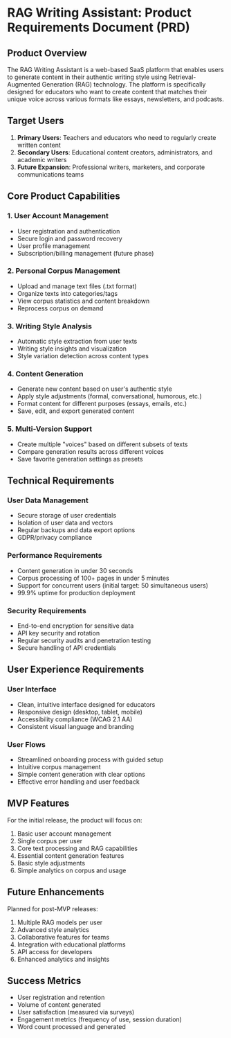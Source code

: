# RAG Writing Assistant: Product Requirements Document (PRD)

## Product Overview

The RAG Writing Assistant is a web-based SaaS platform that enables users to generate content in their authentic writing style using Retrieval-Augmented Generation (RAG) technology. The platform is specifically designed for educators who want to create content that matches their unique voice across various formats like essays, newsletters, and podcasts.

## Target Users

1. **Primary Users**: Teachers and educators who need to regularly create written content
2. **Secondary Users**: Educational content creators, administrators, and academic writers
3. **Future Expansion**: Professional writers, marketers, and corporate communications teams

## Core Product Capabilities

### 1. User Account Management
- User registration and authentication
- Secure login and password recovery
- User profile management
- Subscription/billing management (future phase)

### 2. Personal Corpus Management
- Upload and manage text files (.txt format)
- Organize texts into categories/tags
- View corpus statistics and content breakdown
- Reprocess corpus on demand

### 3. Writing Style Analysis
- Automatic style extraction from user texts
- Writing style insights and visualization
- Style variation detection across content types

### 4. Content Generation
- Generate new content based on user's authentic style
- Apply style adjustments (formal, conversational, humorous, etc.)
- Format content for different purposes (essays, emails, etc.)
- Save, edit, and export generated content

### 5. Multi-Version Support
- Create multiple "voices" based on different subsets of texts
- Compare generation results across different voices
- Save favorite generation settings as presets

## Technical Requirements

### User Data Management
- Secure storage of user credentials
- Isolation of user data and vectors
- Regular backups and data export options
- GDPR/privacy compliance

### Performance Requirements
- Content generation in under 30 seconds
- Corpus processing of 100+ pages in under 5 minutes
- Support for concurrent users (initial target: 50 simultaneous users)
- 99.9% uptime for production deployment

### Security Requirements
- End-to-end encryption for sensitive data
- API key security and rotation
- Regular security audits and penetration testing
- Secure handling of API credentials

## User Experience Requirements

### User Interface
- Clean, intuitive interface designed for educators
- Responsive design (desktop, tablet, mobile)
- Accessibility compliance (WCAG 2.1 AA)
- Consistent visual language and branding

### User Flows
- Streamlined onboarding process with guided setup
- Intuitive corpus management
- Simple content generation with clear options
- Effective error handling and user feedback

## MVP Features
For the initial release, the product will focus on:

1. Basic user account management
2. Single corpus per user
3. Core text processing and RAG capabilities
4. Essential content generation features
5. Basic style adjustments
6. Simple analytics on corpus and usage

## Future Enhancements
Planned for post-MVP releases:

1. Multiple RAG models per user
2. Advanced style analytics
3. Collaborative features for teams
4. Integration with educational platforms
5. API access for developers
6. Enhanced analytics and insights

## Success Metrics
- User registration and retention
- Volume of content generated
- User satisfaction (measured via surveys)
- Engagement metrics (frequency of use, session duration)
- Word count processed and generated
